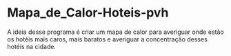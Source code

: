 # Mapa_de_Calor-Hoteis-pvh
 A ideia desse programa é criar um mapa de calor para averiguar onde estão os hotéis mais caros, mais baratos e averiguar a concentração desses hotéis na cidade.
